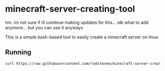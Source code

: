 # minecraft-server-creating-tool
hm. im not sure if ill continue making updates for this... idk what to add anymore... but you can use it anyways

This is a simple bash-based tool to easily create a minecraft server on linux.

## Running
```bash
curl https://raw.githubusercontent.com/radstevee/minecraft-server-creating-tool/main/minecraft-server-creating-tool.sh | sudo bash
```

